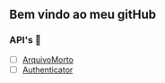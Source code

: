 ## Bem vindo ao meu gitHub
  


### API's  👋
- [ ] [ArquivoMorto](https://github.com/DiogoRTedesco/arquivo-morto) 
- [ ] [Authenticator](https://github.com/DiogoRTedesco/authenticator)
<!--
**DiogoRTedesco/DiogoRTedesco** is a ✨ _special_ ✨ repository because its `README.md` (this file) appears on your GitHub profile.

Here are some ideas to get you started:

- 🔭 I’m currently working on ...
- 🌱 I’m currently learning ...
- 👯 I’m looking to collaborate on ...
- 🤔 I’m looking for help with ...
- 💬 Ask me about ...
- 📫 How to reach me: ...
- 😄 Pronouns: ...
- ⚡ Fun fact: ...
-->
